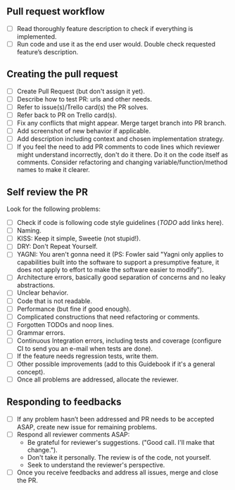 ## Pull request workflow

- [ ] Read thoroughly feature description to check if everything is implemented.
- [ ] Run code and use it as the end user would. Double check requested feature’s description.

## Creating the pull request

- [ ] Create Pull Request (but don't assign it yet).
- [ ] Describe how to test PR: urls and other needs.
- [ ] Refer to issue(s)/Trello card(s) the PR solves.
- [ ] Refer back to PR on Trello card(s).
- [ ] Fix any conflicts that might appear. Merge target branch into PR branch.
- [ ] Add screenshot of new behavior if applicable.
- [ ] Add description including context and chosen implementation strategy.
- [ ] If you feel the need to add PR comments to code lines which reviewer might understand incorrectly, don't do it there. Do it on the code itself as comments. Consider refactoring and changing variable/function/method names to make it clearer.

## Self review the PR

Look for the following problems:
- [ ] Check if code is following code style guidelines (*TODO* add links here).
- [ ] Naming.
- [ ] KISS: Keep it simple, Sweetie (not stupid!).
- [ ] DRY: Don't Repeat Yourself.
- [ ] YAGNI: You aren't gonna need it (PS: Fowler said "Yagni only applies to capabilities built into the software to support a presumptive feature, it does not apply to effort to make the software easier to modify").
- [ ] Architecture errors, basically good separation of concerns and no leaky abstractions.
- [ ] Unclear behavior.
- [ ] Code that is not readable.
- [ ] Performance (but fine if good enough).
- [ ] Complicated constructions that need refactoring or comments.
- [ ] Forgotten TODOs and noop lines.
- [ ] Grammar errors.
- [ ] Continuous Integration errors, including tests and coverage (configure CI to send you an e-mail when tests are done).
- [ ] If the feature needs regression tests, write them.
- [ ] Other possible improvements (add to this Guidebook if it's a general concept).
- [ ] Once all problems are addressed, allocate the reviewer.

## Responding to feedbacks

- [ ] If any problem hasn’t been addressed and PR needs to be accepted ASAP, create new issue for remaining problems.
- [ ] Respond all reviewer comments ASAP:
    * Be grateful for reviewer's suggestions. ("Good call. I'll make that change.").
    * Don't take it personally. The review is of the code, not yourself.
    * Seek to understand the reviewer's perspective.
- [ ] Once you receive feedbacks and address all issues, merge and close the PR.
